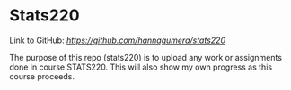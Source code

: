 # Stats220
Link to GitHub: *https://github.com/hannagumera/stats220*


The purpose of this repo (stats220) is to upload any work or assignments done in course STATS220.
This will also show my own progress as this course proceeds.

